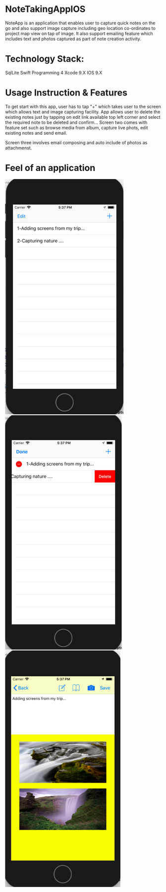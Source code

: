 # NoteTakingAppIOS

NoteApp is an application that enables user to capture quick notes on the go and also support image capture including geo location co-ordinates to project map view on tap of image.
It also support emailing feature which includes text and photos captured as part of note creation activity.

# Technology Stack: 
SqlLite
Swift Programming 4
Xcode 9.X
IOS 9.X

# Usage Instruction & Features
To get start with this app, user has to tap "+" which takes user to the screen which allows text and image capturing facility.
App allows user to delete the existing notes just by tapping on edit link available top left corner and select the required note to be deleted and confirm...
Screen two comes with feature set such as browse media from album, capture live phots, edit existing notes and send email.

Screen three involves email composing and auto include of photos as attachmenst.

# Feel of an application 
![Screenshot](Img1.png) ![Screenshot](Img2.png) ![Screenshot](Img3.png)
